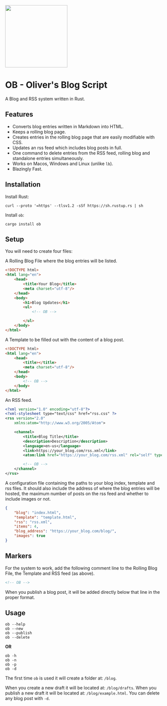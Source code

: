 <img src="https://image.flaticon.com/icons/png/512/2855/2855629.png" height="200" width="200" />

# OB - Oliver's Blog Script
A Blog and RSS system written in Rust.

## Features

- Converts blog entries written in Markdown into HTML.
- Keeps a rolling blog page.
- Creates entries in the rolling blog page that are easily modifiable with CSS.
- Updates an rss feed which includes blog posts in full.
- One command to delete entries from the RSS feed, rolling blog and standalone entries simultaneously.
- Works on Macos, Windows and Linux (unlike `lb`).
- Blazingly Fast.

## Installation

Install Rust:
```shell
curl --proto '=https' --tlsv1.2 -sSf https://sh.rustup.rs | sh
```

Install `ob`:
```shell
cargo install ob
```

## Setup

You will need to create four files:

A Rolling Blog File where the blog entries will be listed.

```html
<!DOCTYPE html>
<html lang="en">
	<head>
		<title>Your Blog</title>
		<meta charset="utf-8"/>
	</head>
	<body>
        <h1>Blog Updates</h1>
        <ul>
            <!-- OB -->

        </ul>
	</body>
</html>
```

A Template to be filled out with the content of a blog post.

```html
<!DOCTYPE html>
<html lang="en">
	<head>
		<title></title>
		<meta charset="utf-8"/>
	</head>
	<body>
        <!-- OB -->
	</body>
</html>
```

An RSS feed.

```xml
<?xml version="1.0" encoding="utf-8"?>
<?xml-stylesheet type="text/css" href="rss.css" ?>
<rss version="2.0"
    xmlns:atom="http://www.w3.org/2005/Atom">

    <channel>
        <title>Blog Title</title>
        <description>Description</description>
        <language>en-us</language>
        <link>https://your_blog.com/rss.xml</link>
        <atom:link href="https://your_blog.com/rss.xml" rel="self" type="application/rss+xml" />

        <!-- OB -->
    </channel>
</rss>
```

A configuration file containing the paths to your blog index, template and rss files.
It should also include the address of where the blog entries will be hosted, the maximum number 
of posts on the rss feed and whether to include images or not.

```json
{
    "blog": "index.html",
    "template": "template.html",
    "rss": "rss.xml",
    "items": 4,
    "blog_address": "https://your_blog.com/blog/",
    "images": true
}
```

## Markers

For the system to work, add the following comment line to the Rolling Blog File, the Template and RSS feed (as above).

```html
<!-- OB -->
```

When you publish a blog post, it will be added directly below that line in the proper format.

## Usage

```shell
ob --help
ob --new
ob --publish
ob --delete
```

**OR**

```shell
ob -h
ob -n
ob -p
ob -d
```

The first time `ob` is used it will create a folder at: `/blog`.

When you create a new draft it will be located at: `/blog/drafts`.
When you publish a new draft it will be located at: `/blog/example.html`.
You can delete any blog post with `-d`.